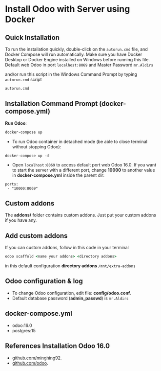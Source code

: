 # Install Odoo with Server using Docker

## Quick Installation
To run the installation quickly, double-click on the `autorun.cmd` file, and Docker Compose will run automatically. Make sure you have Docker Desktop or Docker Engine installed on Windows before running this file. Default web Odoo in port `localhost:8069` and Master Password `mr.Aldirs`

and/or run this script in the Windows Command Prompt by typing `autorun.cmd` script

``` cmd
autorun.cmd
```

## Installation Command Prompt (docker-compose.yml)

**Run Odoo**:

``` cmd
docker-compose up
```

- To run Odoo container in detached mode (be able to close terminal without stopping Odoo):

```
docker-compose up -d
```

- Open `localhost:8069` to access default port web Odoo 16.0. If you want to start the server with a different port, change **10000** to another value in **docker-compose.yml** inside the parent dir:

```
ports:
 - "10000:8069"
```

## Custom addons

The **addons/** folder contains custom addons. Just put your custom addons if you have any.

## Add custom addons

If you can custom addons, follow in this code in your terminal

``` cmd
odoo scaffold <name your addons> <directory addons>
```

in this default configuration  **directory addons** `/mnt/extra-addons`

## Odoo configuration & log

* To change Odoo configuration, edit file: **config/odoo.conf**.
* Default database password (**admin_passwd**) is `mr.Aldirs`

## docker-compose.yml

* odoo:16.0
* postgres:15

## References Installation Odoo 16.0
- [github.com/minghing92](https://github.com/minhng92/odoo-16-docker-compose).
- [github.com/odoo](https://github.com/odoo).

